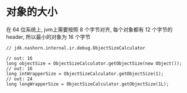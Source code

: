 # 对象的大小

在 64 位系统上, jvm上需要按照 8 个字节对齐, 
每个对象都有 12 个字节的 header, 所以最小的对象为 16 个字节

```
// jdk.nashorn.internal.ir.debug.ObjectSizeCalculator

// out: 16
long objectSize = ObjectSizeCalculator.getObjectSize(new Object());
// out: 16
long intWrapperSize = ObjectSizeCalculator.getObjectSize(1);
// out: 24
long longWrapperSize = ObjectSizeCalculator.getObjectSize(1L);
```
